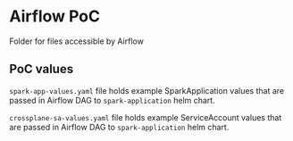# Airflow PoC

Folder for files accessible by Airflow

## PoC values

`spark-app-values.yaml` file holds example SparkApplication values that are passed in Airflow DAG to `spark-application` helm chart.

`crossplane-sa-values.yaml` file holds example ServiceAccount values that are passed in Airflow DAG to `spark-application` helm chart.